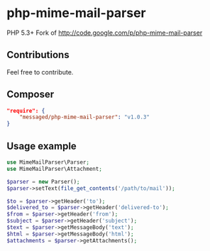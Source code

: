 php-mime-mail-parser
====================

PHP 5.3+ Fork of  http://code.google.com/p/php-mime-mail-parser

## Contributions 
Feel free to contribute. 

## Composer 
```json
"require": {
	"messaged/php-mime-mail-parser": "v1.0.3"
}
```

## Usage example

```php
use MimeMailParser\Parser;
use MimeMailParser\Attachment;

$parser = new Parser();
$parser->setText(file_get_contents('/path/to/mail'));

$to = $parser->getHeader('to');
$delivered_to = $parser->getHeader('delivered-to');
$from = $parser->getHeader('from');
$subject = $parser->getHeader('subject');
$text = $parser->getMessageBody('text');
$html = $parser->getMessageBody('html');
$attachments = $parser->getAttachments();
```